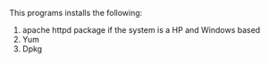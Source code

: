 This programs installs the following:
1) apache httpd package if the system is a HP and Windows based
2) Yum
3) Dpkg 
